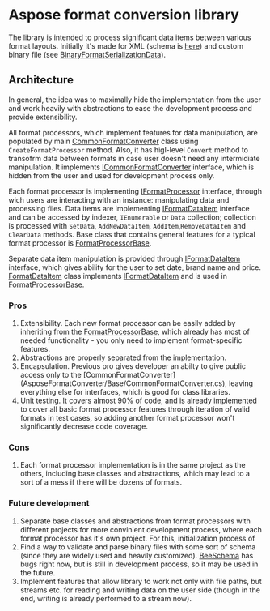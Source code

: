 # Aspose format conversion library

The library is intended to process significant data items between various format layouts. Initially it's made for XML 
(schema is [here](AsposeFormatConverter/FormatProcessors/XML/XmlFormatSchema.xsd)) and custom binary file (see 
[BinaryFormatSerializationData](AsposeFormatConverter/FormatProcessors/Binary/BinaryFormatSerializationData.cs)).

## Architecture

In general, the idea was to maximally hide the implementation from the user and work heavily with abstractions to ease the 
development process and provide extensibility.

All format processors, which implement features for data manipulation, are populated by main
[CommonFormatConverter](AsposeFormatConverter/Base/CommonFormatConverter.cs) class using `CreateFormatProcessor` method. Also, 
it has higl-level `Convert` method to transofrm data between formats in case user doesn't need any intermidiate manipulation. 
It implements [ICommonFormatConverter](AsposeFormatConverter/Base/Interfaces/ICommonFormatConverter.cs) interface, which is
hidden from the user and used for development process only.

Each format processor is implementing [IFormatProcessor](AsposeFormatConverter/Base/Interfaces/IFormatProcessor.cs) interface, 
through wich users are interacting with an instance: manipulating data and processing files. Data items are implementing
[IFormatDataItem](AsposeFormatConverter/Base/Interfaces/IFormatDataItem.cs) interface and can be accessed by indexer,
`IEnumerable` or `Data` collection; collection is processed with `SetData`, `AddNewDataItem`, `AddItem`,`RemoveDataItem` and 
`ClearData` methods. Base class that contains general features for a typical format processor is 
[FormatProcessorBase](AsposeFormatConverter/Base/Abstracts/FormatProcessorBase.cs).

Separate data item manipulation is provided through [IFormatDataItem](AsposeFormatConverter/Base/Interfaces/IFormatDataItem.cs) 
interface, which gives ability for the user to set date, brand name and price. 
[FormatDataItem](AsposeFormatConverter/Base/FormatDataItem.cs) class implements 
[IFormatDataItem](AsposeFormatConverter/Base/Interfaces/IFormatDataItem.cs) and is used in 
[FormatProcessorBase](AsposeFormatConverter/Base/Abstracts/FormatProcessorBase.cs).

### Pros

1. Extensibility. Each new format processor can be easily added by inheriting from the 
[FormatProcessorBase](AsposeFormatConverter/Base/Abstracts/FormatProcessorBase.cs), which already has most of needed
functionality - you only need to implement format-specific features.
2. Abstractions are properly separated from the implementation.
3. Encapsulation. Previous pro gives developer an abilty to give public access only to the [CommonFormatConverter]
(AsposeFormatConverter/Base/CommonFormatConverter.cs), leaving everything else for interfaces, which is good for class 
libraries.
4. Unit testing. It covers almost 90% of code, and is already implemented to cover all basic format processor features 
through iteration of valid formats in test cases, so adding another format processor won't significantly decrease code coverage.

### Cons

1. Each format processor implementation is in the same project as the others, including base classes and abstractions, which may 
lead to a sort of a mess if there will be dozens of formats.

### Future development

1. Separate base classes and abstractions from format processors with different projects for more convinient development
process, where each format processor has it's own project. For this, initialization process of 
2. Find a way to validate and parse binary files with some sort of schema (since they are widely used and heavily customized). 
[BeeSchema](https://github.com/Epidal/BeeSchema) has bugs right now, but is still in development process, so it may be used in 
the future.
3. Implement features that allow library to work not only with file paths, but streams etc. for reading and writing data on the
user side (though in the end, writing is already performed to a stream now).
